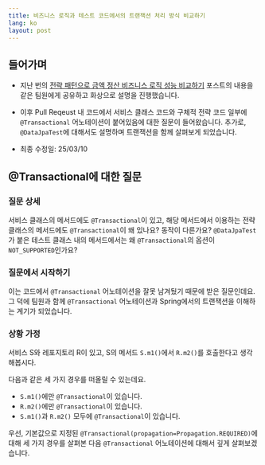 ```yaml
---
title: 비즈니스 로직과 테스트 코드에서의 트랜잭션 처리 방식 비교하기
lang: ko
layout: post
---
```


## 들어가며

- 지난 번의 [전략 패턴으로 금액 정산 비즈니스 로직 성능 비교하기](https://glenn-syj.github.io/ko/posts/2025/03/05/test-performance-with-strategy-pattern/) 포스트의 내용을 같은 팀원에게 공유하고 화상으로 설명을 진행했습니다.

- 이후 Pull Reqeust 내 코드에서 서비스 클래스 코드와 구체적 전략 코드 일부에 `@Transactional` 어노테이션이 붙어있음에 대한 질문이 들어왔습니다. 추가로, `@DataJpaTest`에 대해서도 설명하며 트랜잭션을 함께 살펴보게 되었습니다.

- 최종 수정일: 25/03/10

## @Transactional에 대한 질문

### 질문 상세

서비스 클래스의 메서드에도 `@Transactional`이 있고, 해당 메서드에서 이용하는 전략 클래스의 메서드에도 `@Transactional`이 왜 있나요? 동작이 다른가요? `@DataJpaTest`가 붙은 테스트 클래스 내의 메서드에서는 왜 `@Transactional`의 옵션이 `NOT_SUPPORTED`인가요?

### 질문에서 시작하기

이는 코드에서 `@Transactional` 어노테이션을 잘못 남겨뒀기 때문에 받은 질문인데요. 그 덕에 팀원과 함께 `@Transactional` 어노테이션과 Spring에서의 트랜잭션을 이해하는 계기가 되었습니다.

### 상황 가정

서비스 S와 레포지토리 R이 있고, S의 메서드 `S.m1()`에서 `R.m2()`를 호출한다고 생각해봅시다.

다음과 같은 세 가지 경우를 떠올릴 수 있는데요.

- `S.m1()`에만 `@Transactional`이 있습니다.
- `R.m2()`에만 `@Transactional`이 있습니다.
- `S.m1()`과 `R.m2()` 모두에 `@Transactional`이 있습니다.

우선, 기본값으로 지정된 `@Transactional(propagation=Propagation.REQUIRED)`에 대해 세 가지 경우를 살펴본 다음 `@Transactional` 어노테이션에 대해서 깊게 살펴보겠습니다.
